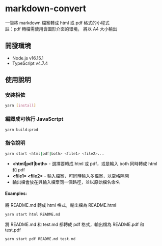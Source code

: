 # markdown-convert

一個將 markdown 檔案轉成 html 或 pdf 格式的小程式  
註：pdf 轉檔需使用含圖形介面的環境， 將以 A4 大小輸出  

## 開發環境

- Node.js v16.15.1  
- TypeScript v4.7.4  

## 使用說明

### 安裝相依
```bash
yarn [install]
```
### 編譯成可執行 JavaScrtpt
```bash
yarn build:prod
```
### 指令說明
```bash
yarn start <html|pdf|both> <file1> <file2>...
```
- **&lt;html|pdf|both&gt;** - 選擇要轉成 html 或 pdf，或是輸入 both 同時轉成 html 和 pdf  
- **&lt;file1&gt; &lt;file2&gt;** - 輸入檔案，可同時輸入多檔案，以空格隔開  
- 輸出檔會放在與輸入檔案同一個路徑，並以原始檔名命名

#### Examples:  
將 README.md 轉成 html 格式，輸出檔為 README.html
```bash
yarn start html README.md
```
將 README.md 和 test.md 都轉成 pdf 格式，輸出檔為 README.pdf 和 test.pdf
```bash
yarn start pdf README.md test.md
```
